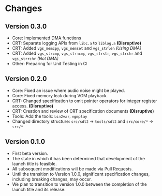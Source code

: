# Changes

## Version 0.3.0

- Core: Implemented DMA functions
- CRT: Separate logging APIs from `libc.a` to `liblog.a` **(Disruptive)**
- CRT: Added `vgs_memcpy`, `vgs_memset` and `vgs_strlen` _(Using DMA)_
- CRT: Added `vgs_strcmp`, `vgs_strncmp`, `vgs_strstr`, `vgs_strchr` and `vgs_strrchr` _(Not DMA)_
- Other: Preparing for Unit Testing in CI

## Version 0.2.0

- Core: Fixed an issue where audio noise might be played.
- Core: Fixed memory leak during VGM playback.
- CRT: Changed specification to omit pointer operators for integer register access. **(Disruptive)**
- CRT: Creation and review of CRT specification documents **(Disruptive)**
- Tools: Add the tools: `bin2var`, `vgmplay`
- Changed directory structure: `src/sdl2` -> `tools/sdl2` and `src/core/*` -> `src/*`

## Version 0.1.0

- First beta version.
- The state in which it has been determined that development of the launch title is feasible.
- All subsequent modifications will be made via Pull Requests.
- Until the transition to Version 1.0.0, significant specification changes, including breaking changes, may occur.
- We plan to transition to version 1.0.0 between the completion of the launch title and its release.
